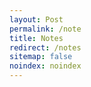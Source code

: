 ```yaml
---
layout: Post
permalink: /note
title: Notes
redirect: /notes
sitemap: false
noindex: noindex
---
```

